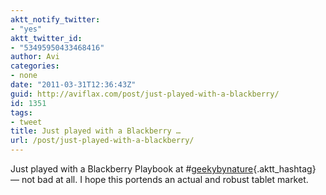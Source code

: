 ```yaml
---
aktt_notify_twitter:
- "yes"
aktt_twitter_id:
- "53495950433468416"
author: Avi
categories:
- none
date: "2011-03-31T12:36:43Z"
guid: http://aviflax.com/post/just-played-with-a-blackberry/
id: 1351
tags:
- tweet
title: Just played with a Blackberry …
url: /post/just-played-with-a-blackberry/
---
```

Just played with a Blackberry Playbook at #[geekybynature](http://search.twitter.com/search?q=%23geekybynature){.aktt_hashtag} — not bad at all. I hope this portends an actual and robust tablet market.